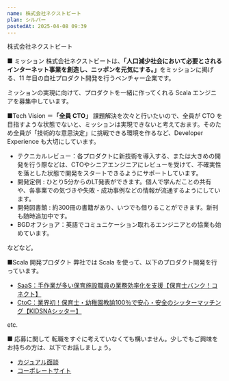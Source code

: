 ```yaml
---
name: 株式会社ネクストビート
plan: シルバー
postedAt: 2025-04-08 09:39
---
```


株式会社ネクストビート

■ ミッション
株式会社ネクストビートは、<b>「人口減少社会において必要とされるインターネット事業を創造し、ニッポンを元気にする。」</b>をミッションに掲げる、11 年目の自社プロダクト開発を行うベンチャー企業です。

ミッションの実現に向けて、プロダクトを一緒に作ってくれる Scala エンジニアを募集中しています。

■Tech Vision ＝<b>「全員 CTO」</b>
課題解決を次々と行いたいので、全員が CTO を目指すような状態でないと、ミッションは実現できないと考えておます。そのため全員が「技術的な意思決定」に挑戦できる環境を作るなど、Developer Experience も大切にしています。

<ul>
    <li>テクニカルレビュー：各プロダクトに新技術を導入する、または大きめの開発を行う際などは、CTOやシニアエンジニアにレビューを受けて、不確実性を落とした状態で開発をスタートできるようにサポートしています。</li>
    <li>開発定例 : ひとり5分からのLT発表ができます。個人で学んだことの共有や、各事業での気づきや失敗・成功事例などの情報が流通するようにしています。</li>
    <li>開発図書館 : 約300冊の書籍があり、いつでも借りることができます。新刊も随時追加中です。</li>
    <li>BGDオフショア：英語でコミュニケーション取れるエンジニアとの協業も始めています。</li>
</ul>
などなど。

■Scala 開発プロダクト
弊社では Scala を使って、以下のプロダクト開発を行っています。

<ul>
    <li><a href="https://kidsna-connect.com/site/">SaaS：手作業が多い保育施設職員の業務効率化を支援【保育士バンク！コネクト】</a></li>
    <li><a href="https://sitter.kidsna.com/sitter">CtoC：業界初！保育士・幼稚園教諭100％で安心・安全のシッターマッチング【KIDSNAシッター】</a></li>
</ul>
etc.

■ 応募に関して
転職をすぐに考えていなくても構いません。少しでもご興味をお持ちの方は、以下でお話しましょう。

<ul>
    <li><a href="https://hrmos.co/pages/nextbeat/jobs/1000002">カジュアル面談</a></li>
    <li><a href="https://www.nextbeat.co.jp/">コーポレートサイト</a></li>
</ul>
